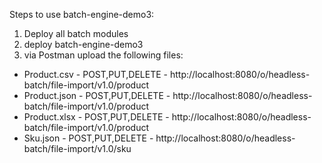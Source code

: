 Steps to use batch-engine-demo3:

1. Deploy all batch modules
2. deploy batch-engine-demo3
3. via Postman upload the following files:
- Product.csv - POST,PUT,DELETE  - http://localhost:8080/o/headless-batch/file-import/v1.0/product
- Product.json - POST,PUT,DELETE - http://localhost:8080/o/headless-batch/file-import/v1.0/product
- Product.xlsx - POST,PUT,DELETE - http://localhost:8080/o/headless-batch/file-import/v1.0/product
- Sku.json - POST,PUT,DELETE - http://localhost:8080/o/headless-batch/file-import/v1.0/sku